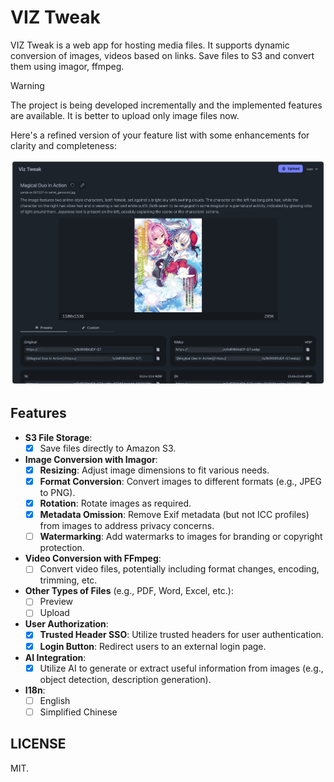 # VIZ Tweak

VIZ Tweak is a web app for hosting media files. It supports dynamic conversion of images, videos based on links. Save files to S3 and convert them using imagor, ffmpeg.

> [!WARNING]
> The project is being developed incrementally and the implemented features are available.
> It is better to upload only image files now.

Here's a refined version of your feature list with some enhancements for clarity and completeness:

![screenshots](./doc/screenshot.png)

## Features

- **S3 File Storage**:
  - [x] Save files directly to Amazon S3.

- **Image Conversion with Imagor**:
  - [x] **Resizing**: Adjust image dimensions to fit various needs.
  - [x] **Format Conversion**: Convert images to different formats (e.g., JPEG to PNG).
  - [x] **Rotation**: Rotate images as required.
  - [x] **Metadata Omission**: Remove Exif metadata (but not ICC profiles) from images to address privacy concerns.
  - [ ] **Watermarking**: Add watermarks to images for branding or copyright protection.

- **Video Conversion with FFmpeg**:
  - [ ] Convert video files, potentially including format changes, encoding, trimming, etc.

- **Other Types of Files** (e.g., PDF, Word, Excel, etc.):
  - [ ] Preview
  - [ ] Upload

- **User Authorization**:
  - [x] **Trusted Header SSO**: Utilize trusted headers for user authentication.
  - [x] **Login Button**: Redirect users to an external login page.

- **AI Integration**:
  - [x] Utilize AI to generate or extract useful information from images (e.g., object detection, description generation).

- **I18n**:
  - [ ] English
  - [ ] Simplified Chinese

## LICENSE

MIT.
